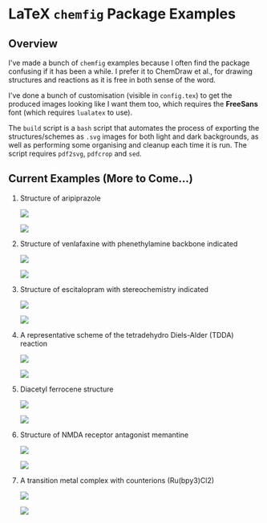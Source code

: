 # LaTeX `chemfig` Package Examples

## Overview

I've made a bunch of `chemfig` examples because I often find the package confusing if it has been a while. I prefer it to ChemDraw et al., for drawing structures and reactions as it is free in both sense of the word.

I've done a bunch of customisation (visible in `config.tex`) to get the produced images looking like I want them too, which requires the **FreeSans** font (which requires `lualatex` to use). 

The `build` script is a `bash` script that automates the process of exporting the structures/schemes as `.svg` images for both light and dark backgrounds, as well as performing some organising and cleanup each time it is run. The script requires `pdf2svg`, `pdfcrop` and `sed`. 

## Current Examples (More to Come...)

1. Structure of aripiprazole

   ![](svg/light/01.svg#gh-light-mode-only)

   ![](svg/dark/01.svg#gh-dark-mode-only)

2. Structure of venlafaxine with phenethylamine backbone indicated

   ![](svg/light/02.svg#gh-light-mode-only)

   ![](svg/dark/02.svg#gh-dark-mode-only)

3. Structure of escitalopram with stereochemistry indicated

   ![](svg/light/03.svg#gh-light-mode-only)

   ![](svg/dark/03.svg#gh-dark-mode-only)

4. A representative scheme of the tetradehydro Diels-Alder (TDDA) reaction

   ![](svg/light/04.svg#gh-light-mode-only)

   ![](svg/dark/04.svg#gh-dark-mode-only)

5. Diacetyl ferrocene structure

   ![](svg/light/05.svg#gh-light-mode-only)

   ![](svg/dark/05.svg#gh-dark-mode-only)

6. Structure of NMDA receptor antagonist memantine

   ![](svg/light/06.svg#gh-light-mode-only)

   ![](svg/dark/06.svg#gh-dark-mode-only)

6. A transition metal complex with counterions (Ru(bpy3)Cl2)

   ![](svg/light/07.svg#gh-light-mode-only)

   ![](svg/dark/07.svg#gh-dark-mode-only)

